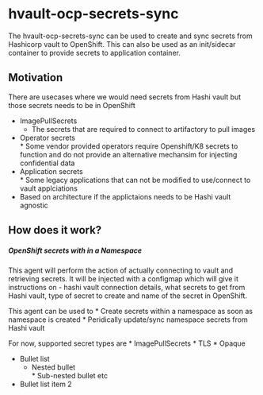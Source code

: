 # hvault-ocp-secrets-sync

The hvault-ocp-secrets-sync can be used to create and sync secrets from Hashicorp vault to OpenShift. This can also be used as an init/sidecar container to provide secrets to application container.


## Motivation 

There are usecases where we would need secrets from Hashi vault but those secrets needs to be in OpenShift<br>

* ImagePullSecrets <br>
     *  The secrets that are required to connect to artifactory to pull images <br>
* Operator secrets <br>
        *   Some vendor provided operators require Openshift/K8 secrets to function and do not provide an alternative mechansim for injecting 
            confidential data <br>
* Application secrets <br>
        *   Some legacy applications that can not be modified to use/connect to vault 
    applciations <br>
*   Based on architecture if the applictaions needs to be Hashi vault agnostic
        

## How does it work?
##### OpenShift secrets with in a Namespace

This agent will perform the action of actually connecting to vault and retrieving secrets. It will be injected with a configmap which will give it instructions on - 
hashi vault connection details, what secrets to get from Hashi vault, type of secret to create and name of the secret in OpenShift.

This agent can be used to
    * Create secrets within a namespace as soon as namespace is created
    * Peridically update/sync namespace secrets from Hashi vault 

For now, supported secret types are
    * ImagePullSecrets
    * TLS
    * Opaque 

* Bullet list <br>
     * Nested bullet <br>
           * Sub-nested bullet etc <br>
* Bullet list item 2
